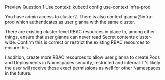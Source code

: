 Preview Question 1
Use context: kubectl config use-context infra-prod

You have admin access to cluster2. There is also context gianna@infra-prod which authenticates as user gianna with the same cluster.

There are existing cluster-level RBAC resources in place to, among other things, ensure that user gianna can never read Secret contents cluster-wide. Confirm this is correct or restrict the existing RBAC resources to ensure this.

I addition, create more RBAC resources to allow user gianna to create Pods and Deployments in Namespaces security, restricted and internal. It's likely the user will receive these exact permissions as well for other Namespaces in the future.




